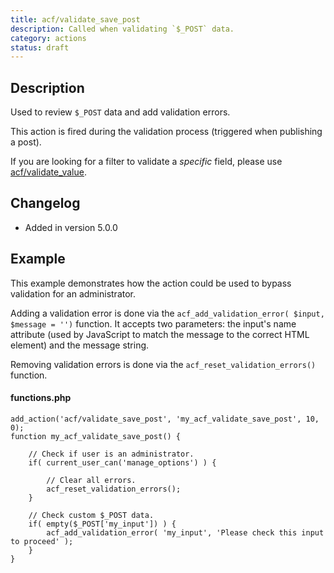 ```yaml
---
title: acf/validate_save_post
description: Called when validating `$_POST` data.
category: actions
status: draft
---
```


## Description
Used to review `$_POST` data and add validation errors.

This action is fired during the validation process (triggered when publishing a post).

If you are looking for a filter to validate a _specific_ field, please use [acf/validate_value](https://www.advancedcustomfields.com/resources/acf-validate_value/).

## Changelog
- Added in version 5.0.0

## Example
This example demonstrates how the action could be used to bypass validation for an administrator.

Adding a validation error is done via the `acf_add_validation_error( $input, $message = '')` function. It accepts two parameters: the input's name attribute (used by JavaScript to match the message to the correct HTML element) and the message string.

Removing validation errors is done via the `acf_reset_validation_errors()` function.

#### functions.php
```
add_action('acf/validate_save_post', 'my_acf_validate_save_post', 10, 0);
function my_acf_validate_save_post() {

	// Check if user is an administrator.
	if( current_user_can('manage_options') ) {

		// Clear all errors.
		acf_reset_validation_errors();
	}

	// Check custom $_POST data.
	if( empty($_POST['my_input']) ) {
		acf_add_validation_error( 'my_input', 'Please check this input to proceed' );
	}
}
```
